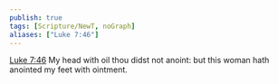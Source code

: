```yaml
---
publish: true
tags: [Scripture/NewT, noGraph]
aliases: ["Luke 7:46"]
---
```

[Luke 7:46](https://churchofjesuschrist.org/study/scriptures/nt/luke/7?lang=eng&id=p46#p46) My head with oil thou didst not anoint: but this woman hath anointed my feet with ointment.
